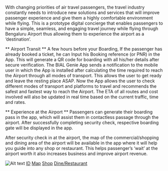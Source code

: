 With changing priorities of air travel passengers, 
the travel industry constantly needs to introduce new solutions and services that will improve 
passenger experience and give them a highly comfortable environment while flying.
This is a prototype digital concierge that enables passengers to have a simple, seamless, and engaging travel journey 
while flying through Bengaluru Airport thus allowing them to experience the airport as a ‘destination’. 

** Airport Transit **
A few hours before your Boarding, If the passenger has already booked a ticket, he can Input his
Booking reference (or PNR) in the App. This will generate a QR code for boarding with all his/her details after secure
verification. The BIAL Genie App sends a notification to the mobile user in which the App is
installed after calculating the time required to reach the Airport through all modes of transport.
This allows the user to get ready and leave the resting place ASAP. Now the App allows the user
to check different modes of transport and platforms to travel and recommends the safest and
fastest way to reach the Airport. The ETA of all routes and cost involved will also be updated in
real time based on the current traffic, time and rates.

** Experience at the Airport **
Passengers can generate their boarding pass in the app, which will assist them in contactless
passage through the airport. After successfully completing security check, respective boarding gate will 
be displayed in the app.

After security check in at the airport, the map of the commercial/shopping and dining area of the airport will be available
in the app where it will help you guide into any shop or restaurant. This helps passenger’s ‘wait’ at the airport worth it also 
increases business and improve airport revenue.

![Alt text](../src/HomeScreen.jpg)
[ID](https://github.com/sagarkulkarni63/BIAL/blob/master/src/Profile.jpg)
[Map](https://github.com/sagarkulkarni63/BIAL/blob/master/src/Map.jpg)
[Shop](https://github.com/sagarkulkarni63/BIAL/blob/master/src/Shopping.jpg)
[Dine/Restaurant](https://github.com/sagarkulkarni63/BIAL/blob/master/src/Profile.jpg)





